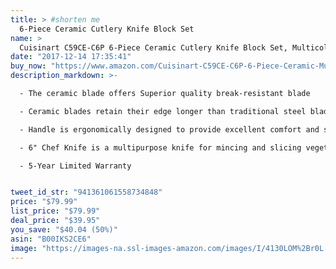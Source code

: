```yaml
---
title: > #shorten me
  6-Piece Ceramic Cutlery Knife Block Set
name: >
  Cuisinart C59CE-C6P 6-Piece Ceramic Cutlery Knife Block Set, Multicolored
date: "2017-12-14 17:35:41"
buy_now: "https://www.amazon.com/Cuisinart-C59CE-C6P-6-Piece-Ceramic-Multicolored/dp/B00IKS2CE6?SubscriptionId=AKIAIA5RBQIWQVTCUEUQ&tag=coldcutdeals-20&linkCode=xm2&camp=2025&creative=165953&creativeASIN=B00IKS2CE6"
description_markdown: >-

  - The ceramic blade offers Superior quality break-resistant blade

  - Ceramic blades retain their edge longer than traditional steel blades

  - Handle is ergonomically designed to provide excellent comfort and strength

  - 6" Chef Knife is a multipurpose knife for mincing and slicing vegetables. The 5" Santoku Knife is perfect multipurpose knife for dicing and mincing

  - 5-Year Limited Warranty


tweet_id_str: "941361061558734848"
price: "$79.99"
list_price: "$79.99"
deal_price: "$39.95"
you_save: "$40.04 (50%)"
asin: "B00IKS2CE6"
image: "https://images-na.ssl-images-amazon.com/images/I/4130LOM%2Br0L.jpg"
---
```



